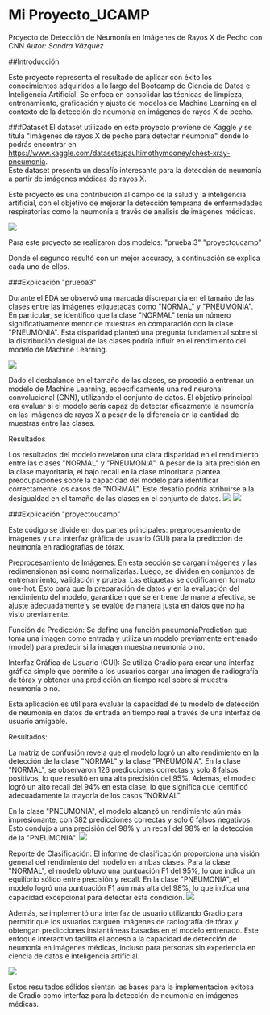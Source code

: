 ﻿# Mi Proyecto_UCAMP

Proyecto de Detección de Neumonía en Imágenes de Rayos X de Pecho con CNN
*Autor: Sandra Vázquez*

##Introducción

Este proyecto representa el resultado de aplicar con éxito los conocimientos adquiridos a lo largo del Bootcamp de Ciencia de Datos e Inteligencia Artificial. Se enfoca en consolidar las técnicas de limpieza, entrenamiento, graficación y ajuste de modelos de Machine Learning en el contexto de la detección de neumonía en imágenes de rayos X de pecho.

###Dataset
El dataset utilizado en este proyecto proviene de Kaggle y se titula "Imágenes de rayos X de pecho para detectar neumonía" donde lo podrás encontrar en  https://www.kaggle.com/datasets/paultimothymooney/chest-xray-pneumonia.  
Este dataset presenta un desafío interesante para la detección de neumonía a partir de imágenes médicas de rayos X.

Este proyecto es una contribución al campo de la salud y la inteligencia artificial, con el objetivo de mejorar la detección temprana de enfermedades respiratorias como la neumonía a través de análisis de imágenes médicas.

![](images\doctors.jpg)


Para este proyecto se realizaron dos modelos:
"prueba 3"
"proyectoucamp"

Donde el segundo resultó con un mejor accuracy, a continuación se explica cada uno de ellos.

###Explicación "prueba3"

Durante el EDA se observó una marcada discrepancia en el tamaño de las clases entre las imágenes etiquetadas como "NORMAL" y "PNEUMONIA". En particular, se identificó que la clase "NORMAL" tenía un número significativamente menor de muestras en comparación con la clase "PNEUMONIA". Esta disparidad planteó una pregunta fundamental sobre si la distribución desigual de las clases podría influir en el rendimiento del modelo de Machine Learning.


![](images\dif_clases.png)

Dado el desbalance en el tamaño de las clases, se procedió a entrenar un modelo de Machine Learning, específicamente una red neuronal convolucional (CNN), utilizando el conjunto de datos. El objetivo principal era evaluar si el modelo sería capaz de detectar eficazmente la neumonía en las imágenes de rayos X a pesar de la diferencia en la cantidad de muestras entre las clases.

Resultados
 
 Los resultados del modelo revelaron una clara disparidad en el rendimiento entre las clases "NORMAL" y "PNEUMONIA". A pesar de la alta precisión en la clase mayoritaria, el bajo recall en la clase minoritaria plantea preocupaciones sobre la capacidad del modelo para identificar correctamente los casos de "NORMAL". Este desafío podría atribuirse a la desigualdad en el tamaño de las clases en el conjunto de datos.
![](images\report_class_prueba3.jpg)
![](images\cm_prueba3.jpg)



 ###Explicación "proyectoucamp"

 Este código se divide en dos partes principales: preprocesamiento de imágenes y una interfaz gráfica de usuario (GUI) para la predicción de neumonía en radiografías de tórax.

Preprocesamiento de Imágenes: En esta sección se cargan imágenes y las redimensionan así como normalizarlas. Luego, se dividen en conjuntos de entrenamiento, validación y prueba. Las etiquetas se codifican en formato one-hot. Esto para que la preparación de datos y en la evaluación del rendimiento del modelo, garanticen que se entrene de manera efectiva, se ajuste adecuadamente y se evalúe de manera justa en datos que no ha visto previamente.

Función de Predicción: Se define una función pneumoniaPrediction que toma una imagen como entrada y utiliza un modelo previamente entrenado (model) para predecir si la imagen muestra neumonía o no.

Interfaz Gráfica de Usuario (GUI): Se utiliza Gradio para crear una interfaz gráfica simple que permite a los usuarios cargar una imagen de radiografía de tórax y obtener una predicción en tiempo real sobre si muestra neumonía o no.

Esta aplicación es útil para evaluar la capacidad de tu modelo de detección de neumonía en datos de entrada en tiempo real a través de una interfaz de usuario amigable.


Resultados:

La matriz de confusión revela que el modelo logró un alto rendimiento en la detección de la clase "NORMAL" y la clase "PNEUMONIA". En la clase "NORMAL", se observaron 126 predicciones correctas y solo 8 falsos positivos, lo que resultó en una alta precisión del 95%. Además, el modelo logró un alto recall del 94% en esta clase, lo que significa que identificó adecuadamente la mayoría de los casos "NORMAL".

En la clase "PNEUMONIA", el modelo alcanzó un rendimiento aún más impresionante, con 382 predicciones correctas y solo 6 falsos negativos. Esto condujo a una precisión del 98% y un recall del 98% en la detección de la "PNEUMONIA".
![](images\cm_proyectoucamp.jpg)


Reporte de Clasificación:
El informe de clasificación proporciona una visión general del rendimiento del modelo en ambas clases. Para la clase "NORMAL", el modelo obtuvo una puntuación F1 del 95%, lo que indica un equilibrio sólido entre precisión y recall. En la clase "PNEUMONIA", el modelo logró una puntuación F1 aún más alta del 98%, lo que indica una capacidad excepcional para detectar esta condición.
![](images\report_class_proyectoucamp.jpg)


Además, se implementó una interfaz de usuario utilizando Gradio para permitir que los usuarios carguen imágenes de radiografía de tórax y obtengan predicciones instantáneas basadas en el modelo entrenado. Este enfoque interactivo facilita el acceso a la capacidad de detección de neumonía en imágenes médicas, incluso para personas sin experiencia en ciencia de datos e inteligencia artificial.

![](images\gradio.jpg)

Estos resultados sólidos sientan las bases para la implementación exitosa de Gradio como interfaz para la detección de neumonía en imágenes médicas.



